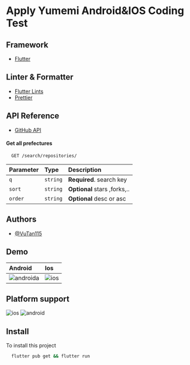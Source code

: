
# Apply Yumemi Android&IOS Coding Test

## Framework
 - [Flutter](https://flutter.dev/)

## Linter & Formatter
 - [Flutter Lints](https://pub.dev/packages/flutter_lints)
 - [Prettier](https://prettier.io/)


## API Reference
 - [GitHub API](api.github.com)

#### Get all prefectures

```http
  GET /search/repositories/
```

| Parameter | Type     | Description                |
| :-------- | :------- | :------------------------- |
| `q` | `string` | **Required**. search key |
| `sort` | `string` | **Optional** stars ,forks,..|
| `order` | `string` | **Optional** desc or asc |


  
## Authors

- [@VuTan115](https://www.github.com/VuTan115)
## Demo
| Android | Ios     | 
| :-------- | :------- |
|![androida](https://user-images.githubusercontent.com/60535960/134815814-3fc78509-80ab-42a9-9406-d128d65d6c56.gif)|![ios](https://user-images.githubusercontent.com/60535960/134814363-3b97941f-0b37-442f-9dd4-a7cad0c377b2.gif)| 
 




## Platform support
![ios](https://user-images.githubusercontent.com/60535960/134810789-69a05bbe-8e1b-4674-a072-6c209f4e6d65.png)
![android](https://user-images.githubusercontent.com/60535960/134810585-39f5135f-b5f0-4427-98c1-049a15a13af3.png)

## Install 

To install this project

```bash
  flutter pub get && flutter run
```


  
